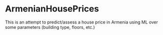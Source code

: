 # ArmenianHousePrices
This is an attempt to predict/assess a house price in Armenia using ML over some parameters (building type, floors, etc.)
